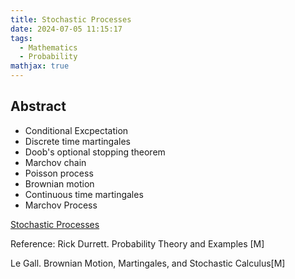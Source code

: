 ```yaml
---
title: Stochastic Processes
date: 2024-07-05 11:15:17
tags:
  - Mathematics
  - Probability
mathjax: true
---
```


## Abstract

- Conditional Excpectation
- Discrete time martingales
- Doob's optional stopping theorem
- Marchov chain
- Poisson process
- Brownian motion
- Continuous time martingales
- Marchov Process

[Stochastic Processes](https://drive.google.com/file/d/1L7r7-q7D1_8BGIuf0AFlobsZouYxIZNR/view?usp=sharing)

Reference: Rick Durrett. Probability Theory and Examples [M]

Le Gall. Brownian Motion, Martingales, and Stochastic Calculus[M]
